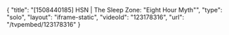 {
    "title": "[1508440185] HSN | The Sleep Zone: \"Eight Hour Myth\"",
    "type": "solo",
    "layout": "iframe-static",
    "videoId": "123178316",
    "url": "\/tvpembed\/123178316"
}